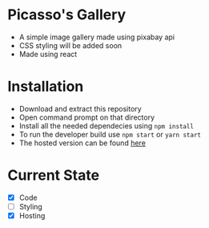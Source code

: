 # Picasso's Gallery 

- A simple image gallery made using pixabay api
- CSS styling will be added soon
- Made using react

# Installation
- Download and extract this repository
- Open command prompt on that directory
- Install all the needed dependecies using `npm install`
- To run the developer build use `npm start` or `yarn start`
- The hosted version can be found [here](https://picasso23.netlify.app/)


 # Current State
 - [X] Code
 - [ ] Styling
 - [X] Hosting 
